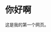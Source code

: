 <!DOCTYPE html>
<html>
<head>
<meta charset="utf-8">
<title>我的第一个网页</title>
</head>
<body>

<h1>你好啊</h1>
<p>这是我的第一个网页。</p>

</body>
</html>
